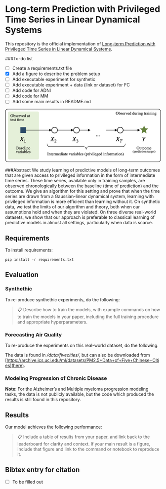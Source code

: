 
# Long-term Prediction with Privileged Time Series in Linear Dynamical Systems



This repository is the official implementation of [Long-term Prediction with Privileged Time Series in Linear Dynamical Systems](). 

###To-do list
- [ ] Create a requirements.txt file
- [x] Add a figure to describe the problem setup 
- [ ] Add executable experiment for synthetic
- [ ] Add executable experiment + data (link or dataset) for FC
- [ ] Add code for ADNI
- [ ] Add code for MM
- [ ] Add some main results in README.md

![](images/illustration-crop.png)

###Abstract
We study learning of predictive models of long-term outcomes that are given access to privileged information in the form of intermediate time series. These time series, available only in training samples, are observed chronologically between the baseline (time of prediction) and the outcome. We give an algorithm for this setting and prove that when the time series are drawn from a Gaussian-linear dynamical system, learning with privileged information is more efficient than learning without it. On synthetic data, we test the limits of our algorithm and theory,  both when our assumptions hold and when they are violated. On three diverse real-world datasets, we show that our approach is preferable to classical learning of predictive models in almost all settings, particularly when data is scarce.


## Requirements

To install requirements:

```setup
pip install -r requirements.txt
```


## Evaluation

### Synthethic

To re-produce synthethic experiments, do the following:


>📋  Describe how to train the models, with example commands on how to train the models in your paper, including the full training procedure and appropriate hyperparameters.

### Forecasting Air Quality


To re-produce the experiments on this real-world dataset, do the following:

The data is found in */data/fivecities/*, but can also be downloaded from [https://archive.ics.uci.edu/ml/datasets/PM2.5+Data+of+Five+Chinese+Cities](here).



### Modeling Progression of Chronic Disease

**Note**: For the Alzheimer’s and Multiple myeloma progression modeling tasks, the data is not publicly available, but the code which produced the results is still found in this repository. 

## Results

Our model achieves the following performance:

>📋  Include a table of results from your paper, and link back to the leaderboard for clarity and context. If your main result is a figure, include that figure and link to the command or notebook to reproduce it. 


## Bibtex entry for citation

- [ ] To be filled out
